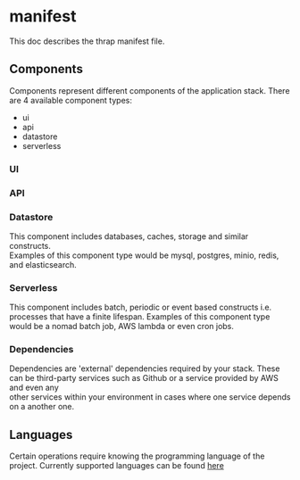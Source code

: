 # manifest
This doc describes the thrap manifest file.

## Components
Components represent different components of the application stack. There are 4
available component types:

- ui
- api
- datastore
- serverless

### UI

### API

### Datastore
This component includes databases, caches, storage and similar constructs.  
Examples of this component type would be mysql, postgres, minio, redis, and
elasticsearch.

### Serverless
This component includes batch, periodic or event based constructs i.e. processes
that have a finite lifespan.  Examples of this component type would be a nomad
batch job, AWS lambda or even cron jobs.

### Dependencies
Dependencies are 'external' dependencies required by your stack.  These can be
third-party services such as Github or a service provided by AWS and even any  
other services within your environment in cases where one service depends on
a another one.

## Languages
Certain operations require knowing the programming language of the project.
Currently supported languages can be found [here](thrapb/thrap.go)
